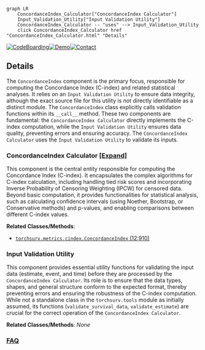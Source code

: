 ```mermaid
graph LR
    ConcordanceIndex_Calculator["ConcordanceIndex Calculator"]
    Input_Validation_Utility["Input Validation Utility"]
    ConcordanceIndex_Calculator -- "uses" --> Input_Validation_Utility
    click ConcordanceIndex_Calculator href "ConcordanceIndex_Calculator.html" "Details"
```

[![CodeBoarding](https://img.shields.io/badge/Generated%20by-CodeBoarding-9cf?style=flat-square)](https://github.com/CodeBoarding/GeneratedOnBoardings)[![Demo](https://img.shields.io/badge/Try%20our-Demo-blue?style=flat-square)](https://www.codeboarding.org/demo)[![Contact](https://img.shields.io/badge/Contact%20us%20-%20contact@codeboarding.org-lightgrey?style=flat-square)](mailto:contact@codeboarding.org)

## Details

The `ConcordanceIndex` component is the primary focus, responsible for computing the Concordance Index (C-index) and related statistical analyses. It relies on an `Input Validation Utility` to ensure data integrity, although the exact source file for this utility is not directly identifiable as a distinct module. The `ConcordanceIndex` class explicitly calls validation functions within its `__call__` method. These two components are fundamental: the `ConcordanceIndex Calculator` directly implements the C-index computation, while the `Input Validation Utility` ensures data quality, preventing errors and ensuring accuracy. The `ConcordanceIndex Calculator` uses the `Input Validation Utility` to validate its inputs.

### ConcordanceIndex Calculator [[Expand]](./ConcordanceIndex_Calculator.md)
This component is the central entity responsible for computing the Concordance Index (C-index). It encapsulates the complex algorithms for C-index calculation, including handling tied risk scores and incorporating Inverse Probability of Censoring Weighting (IPCW) for censored data. Beyond basic computation, it provides functionalities for statistical analysis, such as calculating confidence intervals (using Noether, Bootstrap, or Conservative methods) and p-values, and enabling comparisons between different C-index values.


**Related Classes/Methods**:

- <a href=".src/torchsurv/metrics/cindex.py#L12-L910" target="_blank" rel="noopener noreferrer">`torchsurv.metrics.cindex.ConcordanceIndex` (12:910)</a>


### Input Validation Utility
This component provides essential utility functions for validating the input data (estimate, event, and time) before they are processed by the `ConcordanceIndex Calculator`. Its role is to ensure that the data types, shapes, and general structure conform to the expected format, thereby preventing errors and ensuring the robustness of the C-index computation. While not a standalone class in the `torchsurv.tools` module as initially assumed, its functions (`validate_survival_data`, `validate_estimate`) are crucial for the correct operation of the `ConcordanceIndex Calculator`.


**Related Classes/Methods**: _None_



### [FAQ](https://github.com/CodeBoarding/GeneratedOnBoardings/tree/main?tab=readme-ov-file#faq)